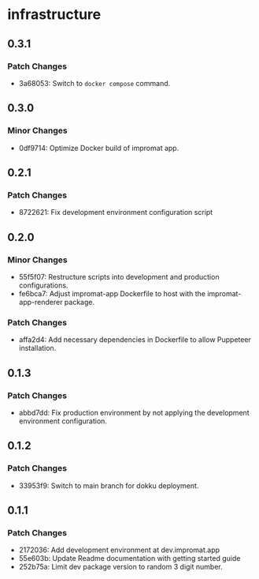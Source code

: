 # infrastructure

## 0.3.1

### Patch Changes

- 3a68053: Switch to `docker compose` command.

## 0.3.0

### Minor Changes

- 0df9714: Optimize Docker build of impromat app.

## 0.2.1

### Patch Changes

- 8722621: Fix development environment configuration script

## 0.2.0

### Minor Changes

- 55f5f07: Restructure scripts into development and production configurations.
- fe6bca7: Adjust impromat-app Dockerfile to host with the impromat-app-renderer package.

### Patch Changes

- affa2d4: Add necessary dependencies in Dockerfile to allow Puppeteer installation.

## 0.1.3

### Patch Changes

- abbd7dd: Fix production environment by not applying the development environment configuration.

## 0.1.2

### Patch Changes

- 33953f9: Switch to main branch for dokku deployment.

## 0.1.1

### Patch Changes

- 2172036: Add development environment at dev.impromat.app
- 55e603b: Update Readme documentation with getting started guide
- 252b75a: Limit dev package version to random 3 digit number.
